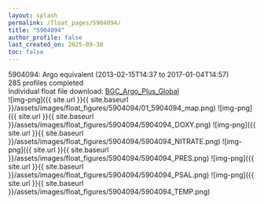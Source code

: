 ```yaml
---
layout: splash
permalink: /float_pages/5904094/
title: "5904094"
author_profile: false
last_created_on: 2025-09-30
toc: false
---
```

 
5904094: Argo equivalent (2013-02-15T14:37 to 2017-01-04T14:57)\
285 profiles completed\
Individual float file download: [BGC_Argo_Plus_Global](https://ftp.soest.hawaii.edu/bgc_argo_plus/Individual_Floats/outliers_removed/5904094_Sprof_processed.nc)\
![img-png]({{ site.url }}{{ site.baseurl }}/assets/images/float_figures/5904094/01_5904094_map.png)
![img-png]({{ site.url }}{{ site.baseurl }}/assets/images/float_figures/5904094/5904094_DOXY.png)
![img-png]({{ site.url }}{{ site.baseurl }}/assets/images/float_figures/5904094/5904094_NITRATE.png)
![img-png]({{ site.url }}{{ site.baseurl }}/assets/images/float_figures/5904094/5904094_PRES.png)
![img-png]({{ site.url }}{{ site.baseurl }}/assets/images/float_figures/5904094/5904094_PSAL.png)
![img-png]({{ site.url }}{{ site.baseurl }}/assets/images/float_figures/5904094/5904094_TEMP.png)
